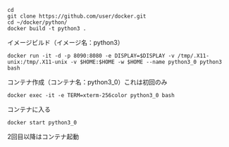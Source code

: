 ```
cd
git clone https://github.com/user/docker.git
cd ~/docker/python/
docker build -t python3 .
```
イメージビルド（イメージ名：python3）

```
docker run -it -d -p 8090:8080 -e DISPLAY=$DISPLAY -v /tmp/.X11-unix:/tmp/.X11-unix -v $HOME:$HOME -w $HOME --name python3_0 python3 bash
```
コンテナ作成（コンテナ名：python3_0）これは初回のみ

```
docker exec -it -e TERM=xterm-256color python3_0 bash
```
コンテナに入る

```
docker start python3_0
```
2回目以降はコンテナ起動
